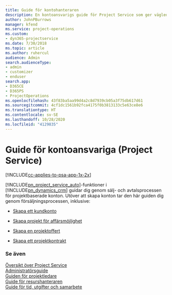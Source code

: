```yaml
---
title: Guide för kontohanteraren
description: En kontoansvarigs guide för Project Service som ger vägledning genom försäljnings- och kontraktprocessen för projektbaserade konton
author: JohnPBurrows
manager: kfend
ms.service: project-operations
ms.custom:
- dyn365-projectservice
ms.date: 7/30/2018
ms.topic: article
ms.author: ruhercul
audience: Admin
search.audienceType:
- admin
- customizer
- enduser
search.app:
- D365CE
- D365PS
- ProjectOperations
ms.openlocfilehash: 43f83ba5aa99d4a2c8d7939cb05a3f75db617d61
ms.sourcegitcommit: 4cf1dc1561b92fca4175f0b3813133c5e63ce8e6
ms.translationtype: HT
ms.contentlocale: sv-SE
ms.lasthandoff: 10/28/2020
ms.locfileid: "4129835"
---
```

# <a name="account-manager-guide-project-service"></a>Guide för kontoansvariga (Project Service)

[!INCLUDE[cc-applies-to-psa-app-1x-2x](../includes/cc-applies-to-psa-app-1x-2x.md)]

[!INCLUDE[pn_project_service_auto](../includes/pn-project-service-auto.md)]-funktioner i [!INCLUDE[pn_dynamics_crm](../includes/pn-dynamics-crm.md)] guidar dig genom sälj- och avtalsprocessen för projektbaserade konton. Utöver att skapa konton tar den här guiden dig genom försäljningsprocessen, inklusive:  
  
-   [Skapa ett kundkonto](../psa/create-customer-account.md)  
  
-   [Skapa projekt för affärsmöjlighet](../psa/create-project-opportunity.md)  
  
-   [Skapa en projektoffert](../psa/create-project-quote.md)  
  
-   [Skapa ett projektkontrakt](../psa/create-project-contract.md)  
  
  
### <a name="see-also"></a>Se även  
 [Översikt över Project Service](../psa/overview.md)   
 [Administratörsguide](../psa/admin-guide.md)   
 [Guiden för projektledare](../psa/project-manager-guide.md)   
 [Guide för resurshanteraren](../psa/resource-manager-guide.md)   
 [Guide för tid, utgifter och samarbete](../psa/time-expense-collaboration-guide.md)
